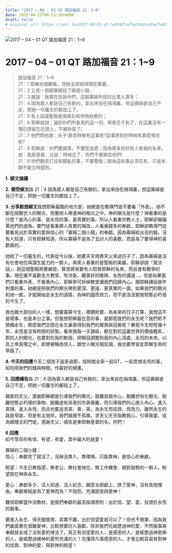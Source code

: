 ```yaml
---
title: "2017 – 04 – 01 QT 路加福音 21：1~9"
date: 2025-04-12T00:53:10+0800
draft: false
# original_url: https://cmtc.tw/2017-04-01-qt-%e8%b7%af%e5%8a%a0%e7%a6%8f%e9%9f%b3-21%ef%bc%9a19
---
```


![2017 – 04 – 01 QT 路加福音 21：1\~9](/images/qt.jpg   "2017 – 04 – 01 QT 路加福音 21：1\~9")

# 2017 – 04 – 01 QT 路加福音 21：1\~9

> 路加福音 21：1\~9  
> 21：1 耶穌抬頭觀看，見財主把捐項頭在庫裏，  
> 21：2 又見一個窮寡婦投了兩個小錢，  
> 21：3 就說：我實在告訴你們，這窮寡婦所投的比眾人還多；  
> 21：4 因為眾人都是自己有餘的，拿出來投在捐項裏，但這寡婦是自己不足，把她一切養生的都投上了。  
> 21：5 有人談論聖殿是用美石和供物妝飾的；  
> 21：6 耶穌就說：論到你們所看見的這一切，將來日子到了，在這裏沒有一塊石頭留在石頭上，不被拆毀了。  
> 21：7 他們問他說：夫子!甚麼時候有這事呢?這事將到的時候有甚麼預兆呢?  
> 21：8 耶穌說：你們要謹慎，不要受迷惑；因為將來有好些人冒我的名來，說：我是基督，又說：時候近了，你們不要跟從他們!  
> 21：9 你們聽見打仗和擾亂的事，不要驚惶；因為這些事必須先有，只是末期不能立時就到。

**1.** **經文誦讀**

**2.** **領受經文**路 21：4 因為眾人都是自己有餘的，拿出來投在捐項裏，但這寡婦是自己不足，把她一切養生的都投上了。

**3. 分享默想經文**我想耶穌最酷的地方是，祂總是在教導門徒不要看「外表」，祂不斷在挑戰世人的眼光，而要把人帶進神的眼光之中。神的眼光是什麼？神看重的是什麼？是內心的事、是永恆的事、是真實的事。所以人看重宗教人士，耶穌卻偏偏罵他們的虛偽，要門徒看重罪人真實的悔改。人看重錢多的奉獻，耶穌卻教導門徒要看見出於真實的愛與信心的「寡婦二個小錢」的奉獻。因為寡婦給出去的錢，沒有人知道，只有耶穌知道，所以寡婦不是為了去討人的喜歡，而是為了要得神的喜歡做的。

祂給了一切養生的，代表從今以後，她要天天倚靠天父來過日子了，因為寡婦是沒有社會地位與謀生能力的一群人。再來人看重的是聖殿的美麗，耶穌卻說「風涼話」，說這個聖殿將要被毀，甚至將來要有人假冒耶穌的名來，而且會有戰爭的事。現在誰不喜歡去大教堂、吹冷氣、聽美好的敬拜、名牧的講道…。但是如果我們只看重外表，不看重內心，耶穌寧可拆掉教堂讓我們回歸內心。跟耶穌講話是件刺激的事，祂總是把我們的眼光帶到更深、更遠、更真實的一面。如果我們的眼光和祂一致，才能開始走永生的道路，為神的國而效力，而不是汲汲營營短暫必朽壞的今生了。

我也跟大部份的人一樣，想要籌算今生、積攢財寶、為未來的日子打算，我想這不是壞事，也是本分之事。但我想耶穌最在意的事，是那麼我們的永生呢？我們若不預備永生，那麼我們怎麼在永生裏面得到我們的獎賞與冠冕呢？畢竟今生短短幾十年，永恆是沒有時間的狀態。看來我每一天讀經，都在對抗這裏世界的價值體系，對抗人的眼光，也要對抗我的軟弱，把眼目調整到我的內心深處、永恆的未來，以及上帝真理之中，即使被稱為怪人，跟世人眼光唱反調，我也要學習走耶穌生命的窄路了。

**4. 今天的回應**今天二個孩子返家過節，找時間全家一起QT，一起思想永恆的事，如何用我們的錢與時間，作最好的規畫。

**5. 回應禱告**路 21：4 因為眾人都是自己有餘的，拿出來投在捐項裏，但這寡婦是自己不足，把她一切養生的都投上了。

親愛的天父，感謝耶穌總是引導我們的眼光，脫離自我中心、脫離世俗化眼光、脫離短暫必朽壞的事物、脫離虛有其表的外表華麗，而引導我們的心進入內心、進入真理、進入永恆，而且也要追求真、善、美，為永生而投資、而效力。雖然永生的路是窄路，但是有主陪伴，我們就絕不孤單。求天父天天指教我心、引導我靈、成為跟隨主的門徒，感謝天父，禱告是奉耶穌基督的名，阿們！

**6.回應**  
如今常存的有信、有望、有愛，其中最大的是愛！

寡婦的二個小錢：  
信心：奉獻完了就沒了，沒辦法靠人、靠環境、只能靠神，是信心的奉獻。

盼望：今生已無指望，無老公、無社會地位、無工作機會、絕對弱勢的一群人，盼望放在神與永生。

愛心：奉獻多少，沒人知道、沒人紀念。願意全部獻上，除了愛神，沒有其他理由。奉獻單純是為了愛神而為！不抱怨、充滿感恩與愛神！

難怪耶穌當作活教材，是我們奉獻的最高指導原則：出於信、望、愛，投資於永恆的服事。

要進入永生、得天國獎賞，其實不難，出於信望愛就可以了！但也不簡單，因為我們裏面實在很難愛神，比較想要討人喜歡。除非我們先經歷過神的愛，不然服事與奉獻就全成了沒有愛的律法了。真正有信望愛的人，是感恩的人，是經歷過神恩典的人，是經歷過被神的愛所充滿的人！先懂得凡事感恩的人，才會比較容易有對神的信靠、對神的愛、與對神的盼望！